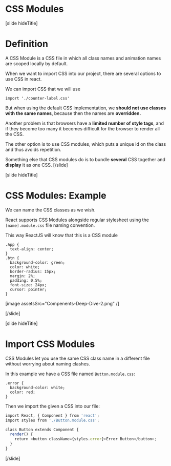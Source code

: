 # CSS Modules

[slide hideTitle]

# Definition

A CSS Module is a CSS file in which all class names and animation names are scoped locally by default.

When we want to import CSS into our project, there are several options to use CSS in react.

We can import CSS that we will use

`import './counter-label.css'`

But when using the default CSS implementation, we **should not use classes with the same names**, because then the names are **overridden.**

Another problem is that browsers have a **limited number of style tags**, and if they become too many it becomes difficult for the browser to render all the CSS.

The other option is to use CSS modules, which puts a unique id on the class and thus avoids repetition.

Something else that CSS modules do is to bundle **several** CSS together and **display** it as one CSS.
[/slide]

[slide hideTitle]

# CSS Modules: Example

We can name the CSS classes as we wish.

React supports CSS Modules alongside regular stylesheet using the `[name].module.css` file naming convention.

This way ReactJS will know that this is a CSS module

```
.App {
  text-align: center;
}
.btn {
  background-color: green;
  color: white;
  border-radius: 15px;
  margin: 2%;
  padding: 0.5%;
  font-size: 24px;
  cursor: pointer;
}

```

[image assetsSrc="Compenents-Deep-Dive-2.png" /]

[/slide]

[slide hideTitle]

# Import CSS Modules

CSS Modules let you use the same CSS class name in a different file without worrying about naming clashes.

In this example we have a CSS file named `Button.module.css`:

```
.error {
  background-color: white;
  color: red;
}
```

Then we import the given a CSS into our file:

```js
import React, { Component } from 'react';
import styles from './Button.module.css';

class Button extends Component {
  render() {
    return <button className={styles.error}>Error Button</button>;
  }
}
```

[/slide]